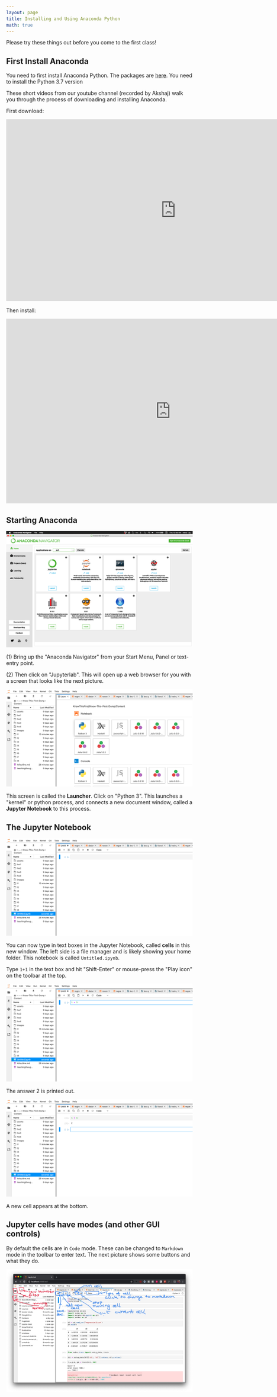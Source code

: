```yaml
---
layout: page
title: Installing and Using Anaconda Python
math: true
--- 
```


Please try these things out before you come to the first class!

## First Install Anaconda

You need to first install Anaconda Python. The packages are [here](https://www.anaconda.com/products/individual#Downloads). You need to install the Python 3.7 version

These short videos from our youtube channel (recorded by Akshaj) walk you through the process of downloading and installing Anaconda.

First download:

<iframe width="916" height="491" src="https://www.youtube.com/embed/oJk4wbWCBIw" frameborder="0" allow="accelerometer; autoplay; encrypted-media; gyroscope; picture-in-picture" allowfullscreen></iframe>

Then install:

<iframe width="887" height="499" src="https://www.youtube.com/embed/HHnoXU-BcPE" frameborder="0" allow="accelerometer; autoplay; encrypted-media; gyroscope; picture-in-picture" allowfullscreen></iframe>

## Starting Anaconda

![](anacondapython.assets/ana_nav_big_jl.png)

(1) Bring up the "Anaconda Navigator" from your Start Menu, Panel or text-entry point.

(2) Then click on "Jupyterlab". This will open up a web browser for you with a screen that looks like the next picture.


![](anacondapython.assets/launcherbig_jl.png)

This screen is called the **Launcher**. Click on "Python 3". This launches a "kernel" or python process, and connects a new document window, called a **Jupyter Notebook** to this process. 

## The Jupyter Notebook

![](anacondapython.assets/openacellbig_jl.png)

You can now type in text boxes in the Jupyter Notebook, called **cells** in this new window. The left side is a file manager and is likely showing your home folder. This notebook is called `Untitled.ipynb`.

Type `1+1` in the text box and hit "Shift-Enter" or mouse-press the "Play icon" on the toolbar at the top.

![](anacondapython.assets/1plus1big_jl.png)

The answer 2 is printed out. 

![](anacondapython.assets/after1plus1big_jl.png)

A new cell appears at the bottom. 

## Jupyter cells have modes (and other GUI controls)

By default the cells are in `Code` mode. These can be changed to `Markdown` mode in the toolbar to enter text. The next picture shows some buttons and what they do.


![fit](anacondapython.assets/notebookbig_jl.JPG)

